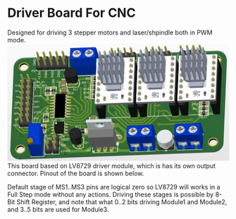 # Driver Board For CNC

Designed for driving 3 stepper motors and laser/shpindle both in PWM mode.
<img src="https://github.com/veresvr/DriverBoardForCNC/blob/main/previev.png"></img>
This board based on LV8729 driver module, which is has its own output connector.
Pinout of the board is shown below.

 Default stage of MS1..MS3 pins are logical zero so LV8729 will works in a Full Step mode without any actions.
 Driving these stages is possible by 8-Bit Shift Register, and note that what 0..2 bits driving Module1 and Module2, and 3..5 bits are used for Module3.
 

